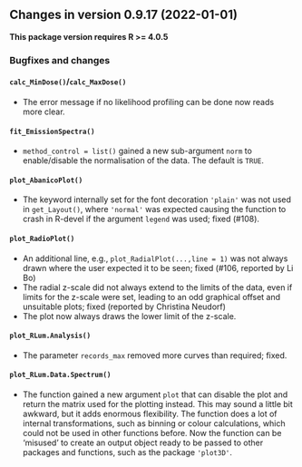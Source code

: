 




<!-- NEWS.md was auto-generated by NEWS.Rmd. Please DO NOT edit by hand!-->

## Changes in version 0.9.17 (2022-01-01)

**This package version requires R \>= 4.0.5**

### Bugfixes and changes

#### `calc_MinDose()`/`calc_MaxDose()`

-   The error message if no likelihood profiling can be done now reads
    more clear.

#### `fit_EmissionSpectra()`

-   `method_control = list()` gained a new sub-argument `norm` to
    enable/disable the normalisation of the data. The default is `TRUE`.

#### `plot_AbanicoPlot()`

-   The keyword internally set for the font decoration `'plain'` was not
    used in `get_Layout()`, where `'normal'` was expected causing the
    function to crash in R-devel if the argument `legend` was used;
    fixed (#108).

#### `plot_RadioPlot()`

-   An additional line, e.g., `plot_RadialPlot(...,line = 1)` was not
    always drawn where the user expected it to be seen; fixed (#106,
    reported by Li Bo)
-   The radial z-scale did not always extend to the limits of the data,
    even if limits for the z-scale were set, leading to an odd graphical
    offset and unsuitable plots; fixed (reported by Christina Neudorf)
-   The plot now always draws the lower limit of the z-scale.

#### `plot_RLum.Analysis()`

-   The parameter `records_max` removed more curves than required;
    fixed.

#### `plot_RLum.Data.Spectrum()`

-   The function gained a new argument `plot` that can disable the plot
    and return the matrix used for the plotting instead. This may sound
    a little bit awkward, but it adds enormous flexibility. The function
    does a lot of internal transformations, such as binning or colour
    calculations, which could not be used in other functions before. Now
    the function can be ‘misused’ to create an output object ready to be
    passed to other packages and functions, such as the package
    `'plot3D'`.
